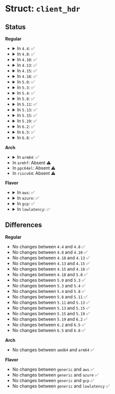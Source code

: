 # Struct: <code>client_hdr</code>

## Status
<b>Regular</b>
<ul>
<li>
<details>
<summary>In <code>4.4</code>: ✅</summary>

```c
struct client_hdr {
    u32 log_max_len;
    u64 log_start_addr;
};
```
</details>
</li>
<li>
<details>
<summary>In <code>4.8</code>: ✅</summary>

```c
struct client_hdr {
    u32 log_max_len;
    u64 log_start_addr;
};
```
</details>
</li>
<li>
<details>
<summary>In <code>4.10</code>: ✅</summary>

```c
struct client_hdr {
    u32 log_max_len;
    u64 log_start_addr;
};
```
</details>
</li>
<li>
<details>
<summary>In <code>4.13</code>: ✅</summary>

```c
struct client_hdr {
    u32 log_max_len;
    u64 log_start_addr;
};
```
</details>
</li>
<li>
<details>
<summary>In <code>4.15</code>: ✅</summary>

```c
struct client_hdr {
    u32 log_max_len;
    u64 log_start_addr;
};
```
</details>
</li>
<li>
<details>
<summary>In <code>4.18</code>: ✅</summary>

```c
struct client_hdr {
    u32 log_max_len;
    u64 log_start_addr;
};
```
</details>
</li>
<li>
<details>
<summary>In <code>5.0</code>: ✅</summary>

```c
struct client_hdr {
    u32 log_max_len;
    u64 log_start_addr;
};
```
</details>
</li>
<li>
<details>
<summary>In <code>5.3</code>: ✅</summary>

```c
struct client_hdr {
    u32 log_max_len;
    u64 log_start_addr;
};
```
</details>
</li>
<li>
<details>
<summary>In <code>5.4</code>: ✅</summary>

```c
struct client_hdr {
    u32 log_max_len;
    u64 log_start_addr;
};
```
</details>
</li>
<li>
<details>
<summary>In <code>5.8</code>: ✅</summary>

```c
struct client_hdr {
    u32 log_max_len;
    u64 log_start_addr;
};
```
</details>
</li>
<li>
<details>
<summary>In <code>5.11</code>: ✅</summary>

```c
struct client_hdr {
    u32 log_max_len;
    u64 log_start_addr;
};
```
</details>
</li>
<li>
<details>
<summary>In <code>5.13</code>: ✅</summary>

```c
struct client_hdr {
    u32 log_max_len;
    u64 log_start_addr;
};
```
</details>
</li>
<li>
<details>
<summary>In <code>5.15</code>: ✅</summary>

```c
struct client_hdr {
    u32 log_max_len;
    u64 log_start_addr;
};
```
</details>
</li>
<li>
<details>
<summary>In <code>5.19</code>: ✅</summary>

```c
struct client_hdr {
    u32 log_max_len;
    u64 log_start_addr;
};
```
</details>
</li>
<li>
<details>
<summary>In <code>6.2</code>: ✅</summary>

```c
struct client_hdr {
    u32 log_max_len;
    u64 log_start_addr;
};
```
</details>
</li>
<li>
<details>
<summary>In <code>6.5</code>: ✅</summary>

```c
struct client_hdr {
    u32 log_max_len;
    u64 log_start_addr;
};
```
</details>
</li>
<li>
<details>
<summary>In <code>6.8</code>: ✅</summary>

```c
struct client_hdr {
    u32 log_max_len;
    u64 log_start_addr;
};
```
</details>
</li>
</ul>
<b>Arch</b>
<ul>
<li>
<details>
<summary>In <code>arm64</code>: ✅</summary>

```c
struct client_hdr {
    u32 log_max_len;
    u64 log_start_addr;
};
```
</details>
</li>
<li>
In <code>armhf</code>: Absent ⚠️
</li>
<li>
In <code>ppc64el</code>: Absent ⚠️
</li>
<li>
In <code>riscv64</code>: Absent ⚠️
</li>
</ul>
<b>Flavor</b>
<ul>
<li>
<details>
<summary>In <code>aws</code>: ✅</summary>

```c
struct client_hdr {
    u32 log_max_len;
    u64 log_start_addr;
};
```
</details>
</li>
<li>
<details>
<summary>In <code>azure</code>: ✅</summary>

```c
struct client_hdr {
    u32 log_max_len;
    u64 log_start_addr;
};
```
</details>
</li>
<li>
<details>
<summary>In <code>gcp</code>: ✅</summary>

```c
struct client_hdr {
    u32 log_max_len;
    u64 log_start_addr;
};
```
</details>
</li>
<li>
<details>
<summary>In <code>lowlatency</code>: ✅</summary>

```c
struct client_hdr {
    u32 log_max_len;
    u64 log_start_addr;
};
```
</details>
</li>
</ul>

## Differences
<b>Regular</b>
<ul>
<li>
No changes between <code>4.4</code> and <code>4.8</code> ✅
</li>
<li>
No changes between <code>4.8</code> and <code>4.10</code> ✅
</li>
<li>
No changes between <code>4.10</code> and <code>4.13</code> ✅
</li>
<li>
No changes between <code>4.13</code> and <code>4.15</code> ✅
</li>
<li>
No changes between <code>4.15</code> and <code>4.18</code> ✅
</li>
<li>
No changes between <code>4.18</code> and <code>5.0</code> ✅
</li>
<li>
No changes between <code>5.0</code> and <code>5.3</code> ✅
</li>
<li>
No changes between <code>5.3</code> and <code>5.4</code> ✅
</li>
<li>
No changes between <code>5.4</code> and <code>5.8</code> ✅
</li>
<li>
No changes between <code>5.8</code> and <code>5.11</code> ✅
</li>
<li>
No changes between <code>5.11</code> and <code>5.13</code> ✅
</li>
<li>
No changes between <code>5.13</code> and <code>5.15</code> ✅
</li>
<li>
No changes between <code>5.15</code> and <code>5.19</code> ✅
</li>
<li>
No changes between <code>5.19</code> and <code>6.2</code> ✅
</li>
<li>
No changes between <code>6.2</code> and <code>6.5</code> ✅
</li>
<li>
No changes between <code>6.5</code> and <code>6.8</code> ✅
</li>
</ul>
<b>Arch</b>
<ul>
<li>
No changes between <code>amd64</code> and <code>arm64</code> ✅
</li>
</ul>
<b>Flavor</b>
<ul>
<li>
No changes between <code>generic</code> and <code>aws</code> ✅
</li>
<li>
No changes between <code>generic</code> and <code>azure</code> ✅
</li>
<li>
No changes between <code>generic</code> and <code>gcp</code> ✅
</li>
<li>
No changes between <code>generic</code> and <code>lowlatency</code> ✅
</li>
</ul>
